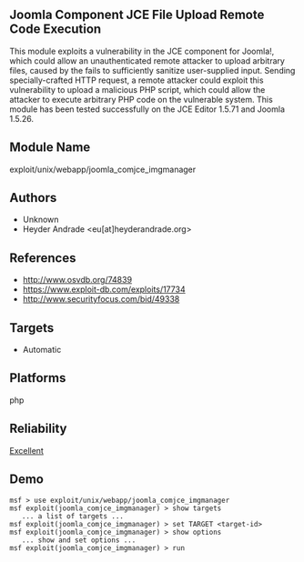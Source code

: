 ## Joomla Component JCE File Upload Remote Code Execution

This module exploits a vulnerability in the JCE component 
for Joomla!, which could allow an unauthenticated remote 
attacker to upload arbitrary files, caused by the fails to 
sufficiently sanitize user-supplied input. Sending 
specially-crafted HTTP request, a remote attacker could 
exploit this vulnerability to upload a malicious PHP script, 
which could allow the attacker to execute arbitrary PHP code 
on the vulnerable system. This module has been tested 
successfully on the JCE Editor 1.5.71 and Joomla 1.5.26.


## Module Name
exploit/unix/webapp/joomla_comjce_imgmanager

## Authors
* Unknown
* Heyder Andrade <eu[at]heyderandrade.org>


## References
* http://www.osvdb.org/74839
* https://www.exploit-db.com/exploits/17734
* http://www.securityfocus.com/bid/49338



## Targets
* Automatic


## Platforms
php

## Reliability
[Excellent](https://github.com/rapid7/metasploit-framework/wiki/Exploit-Ranking)

## Demo

```
msf > use exploit/unix/webapp/joomla_comjce_imgmanager
msf exploit(joomla_comjce_imgmanager) > show targets
   ... a list of targets ...
msf exploit(joomla_comjce_imgmanager) > set TARGET <target-id>
msf exploit(joomla_comjce_imgmanager) > show options
   ... show and set options ...
msf exploit(joomla_comjce_imgmanager) > run
```
    
    